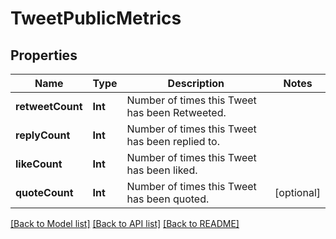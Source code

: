 # TweetPublicMetrics

## Properties
Name | Type | Description | Notes
------------ | ------------- | ------------- | -------------
**retweetCount** | **Int** | Number of times this Tweet has been Retweeted. | 
**replyCount** | **Int** | Number of times this Tweet has been replied to. | 
**likeCount** | **Int** | Number of times this Tweet has been liked. | 
**quoteCount** | **Int** | Number of times this Tweet has been quoted. | [optional] 

[[Back to Model list]](../README.md#documentation-for-models) [[Back to API list]](../README.md#documentation-for-api-endpoints) [[Back to README]](../README.md)


